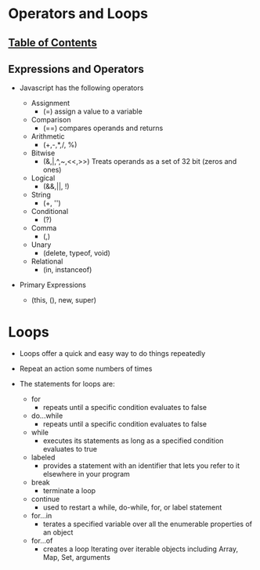 # Operators and Loops

## [Table of Contents](README.md)

## Expressions and Operators

- Javascript has the following operators
    - Assignment
        - (=) assign a value to a variable
    - Comparison
        - (==) compares operands and returns
    - Arithmetic
        - (+,-,*,/, %)  
    - Bitwise
        - (&,|,^,~,<<,>>) Treats operands as a set of 32 bit (zeros and ones) 
    - Logical
        - (&&,||, !)
    - String
        - (+, '')
    - Conditional
        - (?)
    - Comma
        - (,)
    - Unary
        - (delete, typeof, void)
    - Relational
        - (in, instanceof)

- Primary Expressions
    - (this, (), new, super)

# Loops

- Loops offer a quick and easy way to do things repeatedly

- Repeat an action some numbers of times

- The statements for loops are:
    - for
        - repeats until a specific condition evaluates to false
    - do...while
        - repeats until a specific condition evaluates to false
    - while
        - executes its statements as long as a specified condition evaluates to true
    - labeled
        - provides a statement with an identifier that lets you refer to it elsewhere in your program
    - break
        - terminate a loop
    - continue
        - used to restart a while, do-while, for, or label statement
    - for...in
        - terates a specified variable over all the enumerable properties of an object
    - for...of
        - creates a loop Iterating over iterable objects including Array, Map, Set, arguments